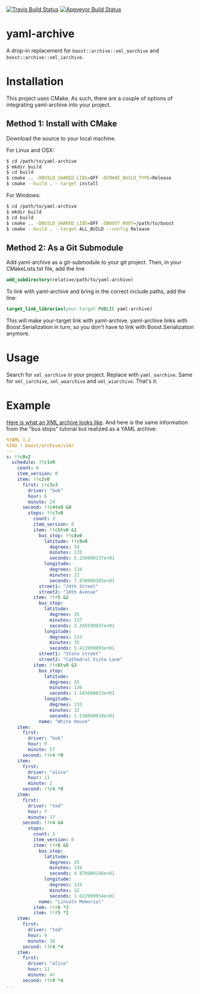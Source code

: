 [![Travis Build Status](https://travis-ci.org/rwols/yaml-archive.svg?branch=master)](https://travis-ci.org/rwols/yaml-archive "Travis Build Status")
[![Appveyor Build Status](https://ci.appveyor.com/api/projects/status/github/rwols/yaml-archive?branch=master&svg=true)](https://ci.appveyor.com/project/rwols/yaml-archive "Appveyor Build Status")

# yaml-archive
A drop-in replacement for `boost::archive::xml_oarchive` and 
`boost::archive::xml_iarchive`.

# Installation
This project uses CMake. As such, there are a couple of options of integrating
yaml-archive into your project.

## Method 1: Install with CMake
Download the source to your local machine.

For Linux and OSX:
```bash
$ cd /path/to/yaml-archive
$ mkdir build
$ cd build
$ cmake .. -DBUILD_SHARED_LIBS=OFF -DCMAKE_BUILD_TYPE=Release
$ cmake --build . --target install
```

For Windows:
```bash
$ cd /path/to/yaml-archive
$ mkdir build
$ cd build
$ cmake .. -DBUILD_SHARED_LIBS=OFF -DBOOST_ROOT=/path/to/boost
$ cmake --build . --target ALL_BUILD --config Release
```

## Method 2: As a Git Submodule
Add yaml-archive as a git-submodule to your git project. Then, in your
CMakeLists.txt file, add the line

```cmake
add_subdirectory(relative/path/to/yaml-archive)
```

To link with yaml-archive and bring in the correct include paths, add the line:

```cmake
target_link_libraries(your-target PUBLIC yaml-archive)
```

This will make your-target link with yaml-archive. yaml-archive links with
Boost.Serialization in turn, so you don't have to link with Boost.Serialization
anymore.

# Usage
Search for `xml_oarchive` in your project. Replace with `yaml_oarchive`.
Same for `xml_iarchive`, `xml_woarchive` and `xml_wiarchive`. That's it.

# Example
[Here is what an XML archive looks like](http://www.boost.org/doc/libs/1_63_0/libs/serialization/example/demo_save.xml). And here is the same information from the "bus stops"
tutorial but realized as a YAML archive:

```yaml
%YAML 1.2
%TAG ! boost/archive/v14/
---
s: !!c0v2
  schedule: !!c1v0
    count: 6
    item_version: 0
    item: !!c2v0
      first: !!c3v3
        driver: "bob"
        hour: 6
        minute: 24
      second: !!c4tv0 &0
        stops: !!c7v0
          count: 3
          item_version: 0
          item: !!c5tv0 &1
            bus_stop: !!c8v0
              latitude: !!c9v0
                degrees: 34
                minutes: 135
                seconds: 5.256000137e+01
              longitude: 
                degrees: 134
                minutes: 22
                seconds: 7.830000305e+01
            street1: "24th Street"
            street2: "10th Avenue"
          item: !!r5 &2
            bus_stop: 
              latitude: 
                degrees: 35
                minutes: 137
                seconds: 2.345599937e+01
              longitude: 
                degrees: 133
                minutes: 35
                seconds: 5.411999893e+01
            street1: "State street"
            street2: "Cathedral Vista Lane"
          item: !!c6tv0 &3
            bus_stop: 
              latitude: 
                degrees: 35
                minutes: 136
                seconds: 1.545600033e+01
              longitude: 
                degrees: 133
                minutes: 32
                seconds: 1.530000019e+01
            name: "White House"
    item: 
      first: 
        driver: "bob"
        hour: 9
        minute: 57
      second: !!r4 *0
    item: 
      first: 
        driver: "alice"
        hour: 11
        minute: 2
      second: !!r4 *0
    item: 
      first: 
        driver: "ted"
        hour: 7
        minute: 17
      second: !!r4 &4
        stops: 
          count: 3
          item_version: 0
          item: !!r6 &5
            bus_stop: 
              latitude: 
                degrees: 35
                minutes: 134
                seconds: 4.878900146e+01
              longitude: 
                degrees: 133
                minutes: 32
                seconds: 1.622999954e+01
            name: "Lincoln Memorial"
          item: !!r6 *3
          item: !!r5 *2
    item: 
      first: 
        driver: "ted"
        hour: 9
        minute: 38
      second: !!r4 *4
    item: 
      first: 
        driver: "alice"
        hour: 11
        minute: 47
      second: !!r4 *4
...
```



